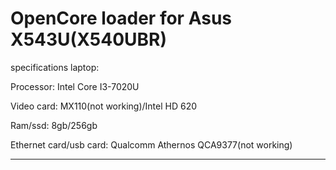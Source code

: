 # OpenCore loader for Asus X543U(X540UBR)


specifications laptop:

Processor: Intel Core I3-7020U

Video card: MX110(not working)/Intel HD 620

Ram/ssd: 8gb/256gb

Ethernet card/usb card: Qualcomm Athernos QCA9377(not working)

----
